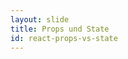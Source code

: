 ```yaml
---
layout: slide
title: Props und State
id: react-props-vs-state
---
```

<section markdown="1">
</section>
<section markdown="1">
</section>

